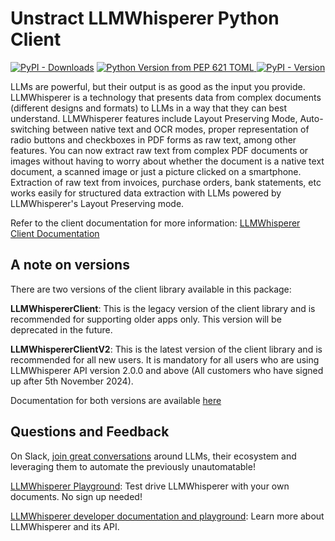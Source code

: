 # Unstract LLMWhisperer Python Client

[![PyPI - Downloads](https://img.shields.io/pypi/dm/llmwhisperer-client)](https://pypi.org/project/llmwhisperer-client/)
[![Python Version from PEP 621 TOML](https://img.shields.io/python/required-version-toml?tomlFilePath=https%3A%2F%2Fraw.githubusercontent.com%2FZipstack%2Fllm-whisperer-python-client%2Fmain%2Fpyproject.toml)
](https://pypi.org/project/llmwhisperer-client/)
[![PyPI - Version](https://img.shields.io/pypi/v/llmwhisperer-client)](https://pypi.org/project/llmwhisperer-client/)

LLMs are powerful, but their output is as good as the input you provide. LLMWhisperer is a technology that presents data from complex documents (different designs and formats) to LLMs in a way that they can best understand. LLMWhisperer features include Layout Preserving Mode, Auto-switching between native text and OCR modes, proper representation of radio buttons and checkboxes in PDF forms as raw text, among other features. You can now extract raw text from complex PDF documents or images without having to worry about whether the document is a native text document, a scanned image or just a picture clicked on a smartphone. Extraction of raw text from invoices, purchase orders, bank statements, etc works easily for structured data extraction with LLMs powered by LLMWhisperer's Layout Preserving mode. 

Refer to the client documentation for more information: [LLMWhisperer Client Documentation](https://docs.unstract.com/llmwhisperer/llm_whisperer/python_client/llm_whisperer_python_client_intro/)

## A note on versions

There are two versions of the client library available in this package:

**LLMWhispererClient**: This is the legacy version of the client library and is recommended for supporting older apps only. This version will be deprecated in the future.

**LLMWhispererClientV2**: This is the latest version of the client library and is recommended for all new users. It is mandatory for all users who are using LLMWhisperer API version 2.0.0 and above (All customers who have signed up after 5th November 2024).

Documentation for both versions are available [here](https://docs.unstract.com/llmwhisperer/)


## Questions and Feedback

On Slack, [join great conversations](https://join-slack.unstract.com/) around LLMs, their ecosystem and leveraging them to automate the previously unautomatable!

[LLMWhisperer Playground](https://pg.llmwhisperer.unstract.com/): Test drive LLMWhisperer with your own documents. No sign up needed!

[LLMWhisperer developer documentation and playground](https://dev-pg.llmwhisperer.unstract.com/): Learn more about LLMWhisperer and its API.
